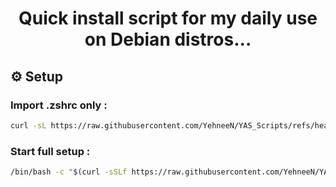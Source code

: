 <div align="center">

# Quick install script for my daily use on Debian distros...

</div>

## ⚙ ️Setup

### Import .zshrc only :
```sh
curl -sL https://raw.githubusercontent.com/YehneeN/YAS_Scripts/refs/heads/main/Bash/zshrc -o ~/.zshrc
```



### Start full setup :
```sh
/bin/bash -c "$(curl -sSLf https://raw.githubusercontent.com/YehneeN/YAS_Scripts/refs/heads/main/Bash/Installation_DYS.sh)"
```
